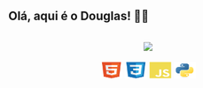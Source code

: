 ## Olá, aqui é o Douglas! 👋🏻

<br>

<div align="center">
  <div>
    <img height="140em" src="https://github-readme-stats.vercel.app/api/top-langs/?username=douleal&layout=compact&langs_count=7"/>
  </div>
  <div><br>
    <img align="center" alt="stack-HTML" height="30" width="40" src="https://raw.githubusercontent.com/devicons/devicon/master/icons/html5/html5-original.svg">
    <img align="center" alt="stack-CSS" height="30" width="40" src="https://raw.githubusercontent.com/devicons/devicon/master/icons/css3/css3-original.svg">
    <img align="center" alt="stack-Js" height="30" width="40" src="https://raw.githubusercontent.com/devicons/devicon/master/icons/javascript/javascript-plain.svg">
    <img align="center" alt="stack-Python" height="30" width="40" src="https://raw.githubusercontent.com/devicons/devicon/master/icons/python/python-original.svg">
  </div>
</div>
